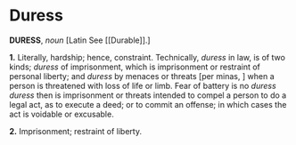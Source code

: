 # Duress

**DURESS**, _noun_ \[Latin See [[Durable]].\]

**1.** Literally, hardship; hence, constraint. Technically, _duress_ in law, is of two kinds; _duress_ of imprisonment, which is imprisonment or restraint of personal liberty; and _duress_ by menaces or threats \[per minas, \] when a person is threatened with loss of life or limb. Fear of battery is no _duress_ _duress_ then is imprisonment or threats intended to compel a person to do a legal act, as to execute a deed; or to commit an offense; in which cases the act is voidable or excusable.

**2.** Imprisonment; restraint of liberty.